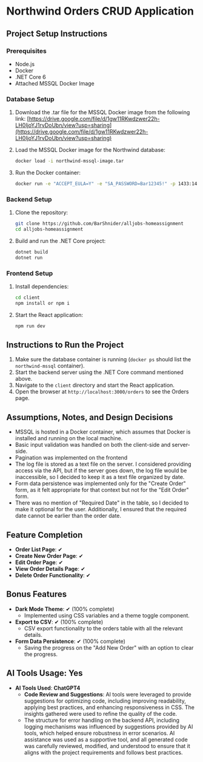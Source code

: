 # Northwind Orders CRUD Application

## Project Setup Instructions

### Prerequisites
- Node.js
- Docker
- .NET Core 6 
- Attached MSSQL Docker Image

### Database Setup

1. Download the .tar file for the MSSQL Docker image from the following link: [https://drive.google.com/file/d/1gw11RKwdzwer22h-LH0IjoYJ1rvDoUbn/view?usp=sharing](https://drive.google.com/file/d/1gw11RKwdzwer22h-LH0IjoYJ1rvDoUbn/view?usp=sharing)

2. Load the MSSQL Docker image for the Northwind database:
   ```sh
   docker load -i northwind-mssql-image.tar
   ```
3. Run the Docker container:
   ```sh
   docker run -e "ACCEPT_EULA=Y" -e "SA_PASSWORD=Bar12345!" -p 1433:1433 --name northwind-mssql -d northwind-mssql-image
   ```

### Backend Setup
1. Clone the repository:
   ```sh
   git clone https://github.com/BarShnider/alljobs-homeassignment
   cd alljobs-homeassignment
   ```
2. Build and run the .NET Core project:
   ```sh
   dotnet build
   dotnet run
   ```

### Frontend Setup
1. Install dependencies:
   ```sh
   cd client
   npm install or npm i
   ```
2. Start the React application:
   ```sh
   npm run dev
   ```

## Instructions to Run the Project
1. Make sure the database container is running (`docker ps` should list the `northwind-mssql` container).
2. Start the backend server using the .NET Core command mentioned above.
3. Navigate to the `client` directory and start the React application.
4. Open the browser at `http://localhost:3000/orders` to see the Orders page.

## Assumptions, Notes, and Design Decisions
- MSSQL is hosted in a Docker container, which assumes that Docker is installed and running on the local machine.
- Basic input validation was handled on both the client-side and server-side.
- Pagination was implemented on the frontend
- The log file is stored as a text file on the server. I considered providing access via the API, but if the server goes down, the log file would be inaccessible, so I decided to keep it as a text file organized by date.
- Form data persistence was implemented only for the "Create Order" form, as it felt appropriate for that context but not for the "Edit Order" form.
- There was no mention of "Required Date" in the table, so I decided to make it optional for the user. Additionally, I ensured that the required date cannot be earlier than the order date.

## Feature Completion
- **Order List Page**: ✔
- **Create New Order Page**: ✔
- **Edit Order Page**: ✔
- **View Order Details Page**: ✔
- **Delete Order Functionality**: ✔

## Bonus Features
- **Dark Mode Theme**: ✔ (100% complete)
  - Implemented using CSS variables and a theme toggle component.
- **Export to CSV**: ✔ (100% complete)
  - CSV export functionality to the orders table with all the relevant details.
- **Form Data Persistence**: ✔ (100% complete)
  - Saving the progress on the "Add New Order" with an option to clear the progress.

## AI Tools Usage: Yes 
- **AI Tools Used**:
**ChatGPT4**
  - **Code Review and Suggestions**: AI tools were leveraged to provide suggestions for optimizing code, including improving readability, applying best practices, and enhancing responsiveness in CSS. The insights gathered were used to refine the quality of the code.
   - The structure for error handling on the backend API, including logging mechanisms was influenced by suggestions provided by AI tools, which helped ensure robustness in error scenarios.
AI assistance was used as a supportive tool, and all generated code was carefully reviewed, modified, and understood to ensure that it aligns with the project requirements and follows best practices.
